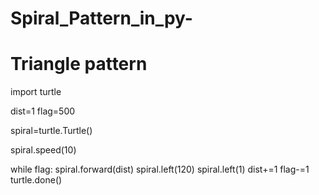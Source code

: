 # Spiral_Pattern_in_py-
# Triangle pattern

import turtle

dist=1
flag=500

spiral=turtle.Turtle()

spiral.speed(10)

while flag:
    spiral.forward(dist)
    spiral.left(120)
    spiral.left(1)
    dist+=1
    flag-=1
turtle.done()
